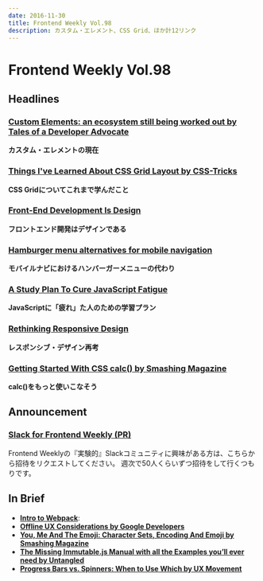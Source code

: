 ```yaml
---
date: 2016-11-30
title: Frontend Weekly Vol.98
description: カスタム・エレメント、CSS Grid、ほか計12リンク
---
```


# Frontend Weekly Vol.98

## Headlines

### [Custom Elements: an ecosystem still being worked out by Tales of a Developer Advocate](https://paul.kinlan.me/custom-elements-ecosystem/?utm_medium=email&utm_source=frontendfocus)

**カスタム・エレメントの現在**

### [Things I've Learned About CSS Grid Layout by CSS-Tricks](https://css-tricks.com/things-ive-learned-css-grid-layout/)

**CSS Gridについてこれまで学んだこと**

### [Front-End Development Is Design](https://blog.attackthefront.io/front-end-development-is-design-a14ce2cdd51f#.2ctk89w76)

**フロントエンド開発はデザインである**

### [Hamburger menu alternatives for mobile navigation](https://medium.com/@kollinz/hamburger-menu-alternatives-for-mobile-navigation-a3a3beb555b8#.coy1x84lz)

**モバイルナビにおけるハンバーガーメニューの代わり**

### [A Study Plan To Cure JavaScript Fatigue](https://medium.freecodecamp.com/a-study-plan-to-cure-javascript-fatigue-8ad3a54f2eb1#.rze7vyx7m)

**JavaScriptに「疲れ」た人のための学習プラン**

### [Rethinking Responsive Design](https://medium.com/@unakravets/rethinking-responsive-d557ef1745bd#.sbzudy2p1)

**レスポンシブ・デザイン再考**

### [Getting Started With CSS calc() by Smashing Magazine](https://www.smashingmagazine.com/2015/12/getting-started-css-calc-techniques/)

**calc()をもっと使いこなそう**

## Announcement

### [Slack for Frontend Weekly (PR)](https://studiomohawk.typeform.com/to/Kj8Gaj)

Frontend Weeklyの『実験的』Slackコミュニティに興味がある方は、こちらから招待をリクエストしてください。 週次で50人くらいずつ招待をして行くつもりです。

## In Brief

* [**Intro to Webpack**](https://medium.com/@kimberleycook/intro-to-webpack-1d035a47028d#.6nj6jdvpe): 
* [**Offline UX Considerations by Google Developers**](https://developers.google.com/web/fundamentals/instant-and-offline/offline-ux)
* [**You, Me And The Emoji: Character Sets, Encoding And Emoji by Smashing Magazine**](https://www.smashingmagazine.com/2016/11/character-sets-encoding-emoji/)
* [**The Missing Immutable.js Manual with all the Examples you’ll ever need by Untangled**](http://untangled.io/the-missing-immutable-js-manual/)
* [**Progress Bars vs. Spinners: When to Use Which by UX Movement**](http://uxmovement.com/navigation/progress-bars-vs-spinners-when-to-use-which/)
